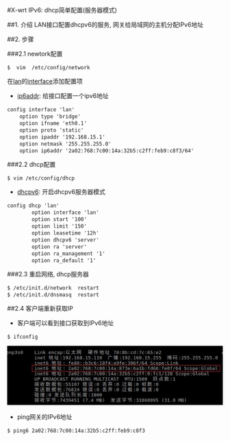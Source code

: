 #X-wrt IPv6: dhcp简单配置(服务器模式)

##1. 介绍
LAN接口配置dhcpv6的服务, 网关给局域网的主机分配IPv6地址

##2. 步骤

###2.1 newtork配置
```
$  vim  /etc/config/network
```
在[lan](#)的[interface](#)添加配置项

+ [ip6addr](#): 给接口配置一个ipv6地址
```
config interface 'lan'
    option type 'bridge'
    option ifname 'eth0.1'
    option proto 'static'
    option ipaddr '192.168.15.1'
    option netmask '255.255.255.0'
    option ip6addr '2a02:768:7c00:14a:32b5:c2ff:feb9:c8f3/64'
```

###2.2 dhcp配置
```
$ vim /etc/config/dhcp
```
+ [dhcpv6](#): 开启dhcpv6服务器模式
```
config dhcp 'lan'
        option interface 'lan'
        option start '100'
        option limit '150'
        option leasetime '12h'
        option dhcpv6 'server'
        option ra 'server'
        option ra_management '1'
        option ra_default '1'
```

###2.3 重启网络, dhcp服务器
```
$ /etc/init.d/network  restart
$ /etc/init.d/dnsmasq  restart
```

##2.4 客户端重新获取IP
+ 客户端可以看到接口获取到IPv6地址
```
$ ifconfig
```
![](./img/PC-IPv6-IP.jpg)

+ ping网关的IPv6地址
```
$ ping6 2a02:768:7c00:14a:32b5:c2ff:feb9:c8f3 
```

